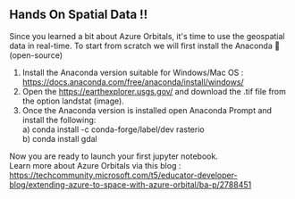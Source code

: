 ## Hands On Spatial Data !!

Since you learned a bit about Azure Orbitals, it's time to use the geospatial data in real-time.
To start from scratch we will first install the Anaconda 🐍 (open-source) <br>

1. Install the Anaconda version suitable for Windows/Mac OS : https://docs.anaconda.com/free/anaconda/install/windows/  <br>
2. Open the https://earthexplorer.usgs.gov/ and download the .tif file from the option landstat (image).  <br>
3. Once the Anaconda version is installed open Anaconda Prompt and install the following:  <br>
a) conda install -c conda-forge/label/dev rasterio  <br>
b) conda install gdal  <br>

Now you are ready to launch your first jupyter notebook.  <br>
Learn more about Azure Orbitals via this blog : https://techcommunity.microsoft.com/t5/educator-developer-blog/extending-azure-to-space-with-azure-orbital/ba-p/2788451
